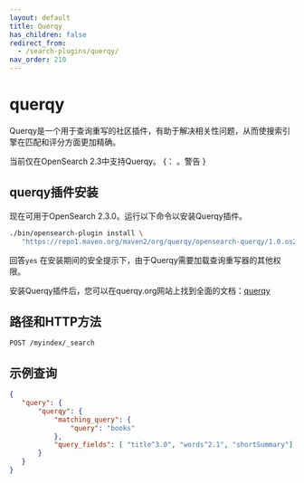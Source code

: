 ```yaml
---
layout: default
title: Querqy
has_children: false
redirect_from:
  - /search-plugins/querqy/
nav_order: 210
---
```


# querqy

Querqy是一个用于查询重写的社区插件，有助于解决相关性问题，从而使搜索引擎在匹配和评分方面更加精确。

当前仅在OpenSearch 2.3中支持Querqy。
{： 。警告 }

## querqy插件安装

现在可用于OpenSearch 2.3.0。运行以下命令以安装Querqy插件。

````bash
./bin/opensearch-plugin install \
   "https://repo1.maven.org/maven2/org/querqy/opensearch-querqy/1.0.os2.3.0/opensearch-querqy-1.0.os2.3.0.zip"
````

回答`yes` 在安装期间的安全提示下，由于Querqy需要加载查询重写器的其他权限。

安装Querqy插件后，您可以在querqy.org网站上找到全面的文档：[querqy](https://docs.querqy.org/querqy/index.html)

## 路径和HTTP方法

```
POST /myindex/_search
```

## 示例查询

````json
{
   "query": {
       "querqy": {
           "matching_query": {
               "query": "books"
           },
           "query_fields": [ "title^3.0", "words^2.1", "shortSummary"]
       }
   }
}
````

